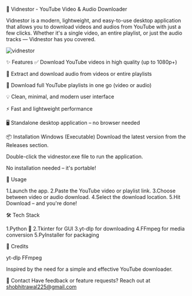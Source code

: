 🎥 Vidnestor - YouTube Video & Audio Downloader

Vidnestor is a modern, lightweight, and easy-to-use desktop application that allows you to download videos and audios from YouTube with just a few clicks. Whether it's a single video, an entire playlist, or just the audio tracks — Vidnestor has you covered.

![vidnestor](https://github.com/user-attachments/assets/b6835b29-2ba7-48c5-b172-ec689a2ec8a6)



✨ Features
✅ Download YouTube videos in high quality (up to 1080p+)

🎵 Extract and download audio from videos or entire playlists

📂 Download full YouTube playlists in one go (video or audio)

💡 Clean, minimal, and modern user interface

⚡ Fast and lightweight performance

🖥️ Standalone desktop application – no browser needed




📦 Installation
Windows (Executable)
Download the latest version from the Releases section.

Double-click the vidnestor.exe file to run the application.

No installation needed – it's portable!



🚀 Usage

1.Launch the app.
2.Paste the YouTube video or playlist link.
3.Choose between video or audio download.
4.Select the download location.
5.Hit Download – and you're done!



🛠️ Tech Stack

1.Python 🐍
2.Tkinter for GUI
3.yt-dlp for downloading
4.FFmpeg for media conversion
5.PyInstaller for packaging



🙌 Credits

yt-dlp
FFmpeg

Inspired by the need for a simple and effective YouTube downloader.


📧 Contact
Have feedback or feature requests? Reach out at shobhitrawal225@gmail.com



